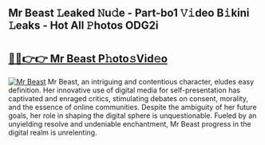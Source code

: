 ## Mr Beast 𝙻eaked 𝙽u𝚍e - Part-bo1 𝚅𝚒deo B𝚒kini 𝙻eaks - Hot All 𝙿hotos ODG2i

# <h2><a href="http://ld2yl7.urlbe.top/?page=Mr+Beast">🔗🔗👉👉 Mr Beast P𝚑oto𝚜Vid𝚎o</a></h2>

[![Mr Beast](https://i.imgur.com/eBuTRDB.gif)](http://ld2yl7.urlbe.top/?page=Mr+Beast)
Mr Beast, an intriguing and contentious character, eludes easy definition. Her innovative use of digital media for self-presentation has captivated and enraged critics, stimulating debates on consent, morality, and the essence of online communities. Despite the ambiguity of her future goals, her role in shaping the digital sphere is unquestionable. Fueled by an unyielding resolve and undeniable enchantment, Mr Beast progress in the digital realm is unrelenting.
